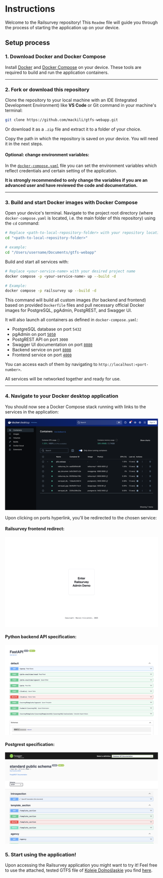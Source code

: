 # Instructions

Welcome to the Railsurvey repository! This `Readme` file will guide you through the process of starting the application up on your device.

## Setup process

### 1. Download Docker and Docker Compose

Install [Docker](https://docs.docker.com/get-docker/) and [Docker Compose](https://docs.docker.com/compose/install/) on your device. These tools are required to build and run the application containers.

---

### 2. Fork or download this repository

Clone the repository to your local machine with an IDE (Integrated Development Environment) like **VS Code** or Git command in your machine's terminal:

```sh
git clone https://github.com/mackili/gtfs-webapp.git
```

Or download it as a `.zip` file and extract it to a folder of your choice.

Copy the path in which the repository is saved on your device. You will need it in the next steps.

#### Optional: change environment variables:

In the [`docker-compose.yaml`](./docker-compose.yaml) file you can set the environment variables which reflect credentials and certain setting of the application.

**It is strongly recommended to only change the variables if you are an advanced user and have reviewed the code and documentation.**

---

### 3. Build and start Docker images with Docker Compose

Open your device's terminal.
Navigate to the project root directory (where `docker-compose.yaml` is located, i.e. the main folder of this repository) using the `cd` command:

```sh
# Replace <path-to-local-repository-folder> with your repository location
cd "<path-to-local-repository-folder>"
```

```sh
# example:
cd "/Users/username/Documents/gtfs-webapp"
```

Build and start all services with:

```sh
# Replace <your-service-name> with your desired project name
docker compose -p <your-service-name> up --build -d
```

```sh
# Example:
docker compose -p railsurvey up --build -d
```

This command will build all custom images (for backend and frontend) based on provided `Dockerfile` files and pull necessary official Docker images for PostgreSQL, pgAdmin, PostgREST, and Swagger UI.

It will also launch all containers as defined in `docker-compose.yaml`:

-   PostgreSQL database on port `5432`
-   pgAdmin on port [`5050`](http://localhost:5050)
-   PostgREST API on port `3000`
-   Swagger UI documentation on port [`8080`](http://localhost:8080)
-   Backend service on port [`8000`](http://localhost:8000/docs)
-   Frontend service on port [`4000`](http://localhost:4000)

You can access each of them by navigating to `http://localhost:<port-number>`.

All services will be networked together and ready for use.

---

### 4. Navigate to your Docker desktop application

You should now see a Docker Compose stack running with links to the services in the application:

![Docker Desktop with service running](./resources/DockerRunning.png)

Upon clicking on ports hyperlink, you'll be redirected to the chosen service:

#### Railsurvey frontend redirect:

![Railsurvey frontend redirect](./resources/RailsurveyFrontend.png)

#### Python backend API specification:

![Python backend API specification](./resources/PythonDocs.png)

#### Postgrest specification:

![Postgrest specification](./resources/Postgrest.png)

### 5. Start using the application!

Upon accessing the Railsurvey application you might want to try it! Feel free to use the attached, tested GTFS file of [Koleje Dolnośląskie](https://kolejedolnoslaskie.pl/rozklady-gtfs/) you find [here](./resources/KD_GTFS.zip).
